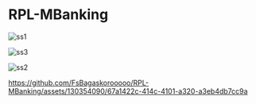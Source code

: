 # RPL-MBanking

![ss1](https://github.com/FsBagaskorooooo/RPL-MBanking/assets/130354090/8e25394f-32ec-4660-bbdd-9faef6dbc96c)

![ss3](https://github.com/FsBagaskorooooo/RPL-MBanking/assets/130354090/757e0062-1c42-40de-8c70-550e0bf439f5)

![ss2](https://github.com/FsBagaskorooooo/RPL-MBanking/assets/130354090/14f781a6-07e7-4b0a-a403-4447444dec2a)



https://github.com/FsBagaskorooooo/RPL-MBanking/assets/130354090/67a1422c-414c-4101-a320-a3eb4db7cc9a








